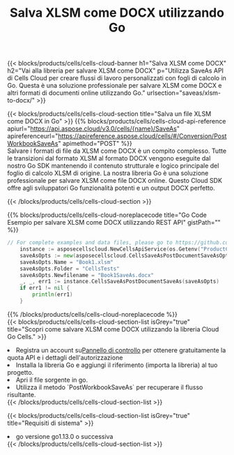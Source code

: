 ﻿---
title:  Salva XLSM come DOCX utilizzando Go
description:  Utilizzando Aspose.Cells Cloud SDK per Go per salvare il file in formato XLSM come file in formato DOCX.
kwords: Excel, Save XLSM as DOCX, REST, Go
howto: How to save XLSM as DOCX using Aspose.Cells Cloud Go library.
---
{{< blocks/products/cells/cells-cloud-banner h1="Salva XLSM come DOCX" h2="Vai alla libreria per salvare XLSM come DOCX" p="Utilizza SaveAs API di Cells Cloud per creare flussi di lavoro personalizzati con fogli di calcolo in Go. Questa è una soluzione professionale per salvare XLSM come DOCX e altri formati di documenti online utilizzando Go." urlsection="saveas/xlsm-to-docx/" >}}

{{< blocks/products/cells/cells-cloud-section title="Salva un file XLSM come DOCX in Go" >}}
{{% blocks/products/cells/cells-cloud-api-reference apiurl="https://api.aspose.cloud/v3.0/cells/{name}/SaveAs" apireferenceurl="https://apireference.aspose.cloud/cells/#/Conversion/PostWorkbookSaveAs" apimethod="POST" %}}
<br/>
Salvare i formati di file da XLSM come DOCX è un compito complesso. Tutte le transizioni dal formato XLSM al formato DOCX vengono eseguite dal nostro Go SDK mantenendo il contenuto strutturale e logico principale del foglio di calcolo XLSM di origine. La nostra libreria Go è una soluzione professionale per salvare XLSM come file DOCX online. Questo Cloud SDK offre agli sviluppatori Go funzionalità potenti e un output DOCX perfetto.

{{< /blocks/products/cells/cells-cloud-section >}}

{{% blocks/products/cells/cells-cloud-noreplacecode title="Go Code Esempio per salvare XLSM come DOCX utilizzando REST API" gistPath="" %}}
  
```go
// For complete examples and data files, please go to https://github.com/aspose-cells-cloud/aspose-cells-cloud-go/
    instance := asposecellscloud.NewCellsApiService(os.Getenv("ProductClientId"), os.Getenv("ProductClientSecret"))
    saveAsOpts := new(asposecellscloud.CellsSaveAsPostDocumentSaveAsOpts)
    saveAsOpts.Name = "Book1.xlsm"
    saveAsOpts.Folder = "CellsTests"
    saveAsOpts.Newfilename = "Book1SaveAs.docx"
    _, _, err1 := instance.CellsSaveAsPostDocumentSaveAs(saveAsOpts)
    if err1 != nil {
	    println(err1)
    }
```
  
{{% /blocks/products/cells/cells-cloud-noreplacecode %}}
<br/>
{{< blocks/products/cells/cells-cloud-section-list isGrey="true" title="Scopri come salvare XLSM come DOCX utilizzando la libreria Cloud Go Cells." >}}
<li> Registra un account su<a href="https://dashboard.aspose.cloud/">Pannello di controllo</a> per ottenere gratuitamente la quota API e i dettagli dell'autorizzazione</li>
<li>Installa la libreria Go e aggiungi il riferimento (importa la libreria) al tuo progetto.</li>
<li>Apri il file sorgente in go.</li>
<li>Utilizza il metodo `PostWorkbookSaveAs` per recuperare il flusso risultante.</li>
{{< /blocks/products/cells/cells-cloud-section-list >}}

{{< blocks/products/cells/cells-cloud-section-list isGrey="true" title="Requisiti di sistema" >}}
<li>go versione go1.13.0 o successiva</li>
{{< /blocks/products/cells/cells-cloud-section-list >}}
